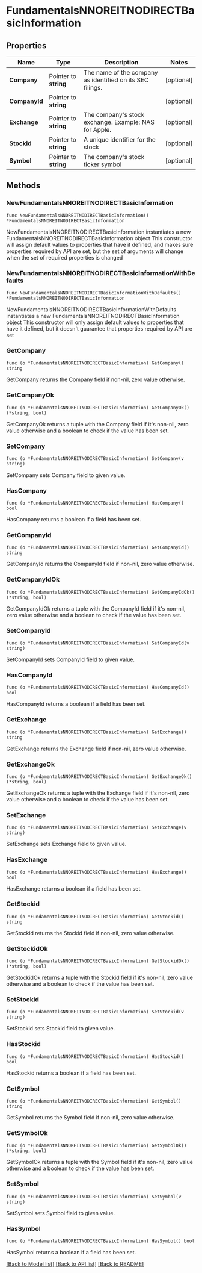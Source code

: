 # FundamentalsNNOREITNODIRECTBasicInformation

## Properties

Name | Type | Description | Notes
------------ | ------------- | ------------- | -------------
**Company** | Pointer to **string** | The name of the company as identified on its SEC filings. | [optional] 
**CompanyId** | Pointer to **string** |  | [optional] 
**Exchange** | Pointer to **string** | The company&#39;s stock exchange. Example: NAS for Apple. | [optional] 
**Stockid** | Pointer to **string** | A unique identifier for the stock | [optional] 
**Symbol** | Pointer to **string** | The company&#39;s stock ticker symbol | [optional] 

## Methods

### NewFundamentalsNNOREITNODIRECTBasicInformation

`func NewFundamentalsNNOREITNODIRECTBasicInformation() *FundamentalsNNOREITNODIRECTBasicInformation`

NewFundamentalsNNOREITNODIRECTBasicInformation instantiates a new FundamentalsNNOREITNODIRECTBasicInformation object
This constructor will assign default values to properties that have it defined,
and makes sure properties required by API are set, but the set of arguments
will change when the set of required properties is changed

### NewFundamentalsNNOREITNODIRECTBasicInformationWithDefaults

`func NewFundamentalsNNOREITNODIRECTBasicInformationWithDefaults() *FundamentalsNNOREITNODIRECTBasicInformation`

NewFundamentalsNNOREITNODIRECTBasicInformationWithDefaults instantiates a new FundamentalsNNOREITNODIRECTBasicInformation object
This constructor will only assign default values to properties that have it defined,
but it doesn't guarantee that properties required by API are set

### GetCompany

`func (o *FundamentalsNNOREITNODIRECTBasicInformation) GetCompany() string`

GetCompany returns the Company field if non-nil, zero value otherwise.

### GetCompanyOk

`func (o *FundamentalsNNOREITNODIRECTBasicInformation) GetCompanyOk() (*string, bool)`

GetCompanyOk returns a tuple with the Company field if it's non-nil, zero value otherwise
and a boolean to check if the value has been set.

### SetCompany

`func (o *FundamentalsNNOREITNODIRECTBasicInformation) SetCompany(v string)`

SetCompany sets Company field to given value.

### HasCompany

`func (o *FundamentalsNNOREITNODIRECTBasicInformation) HasCompany() bool`

HasCompany returns a boolean if a field has been set.

### GetCompanyId

`func (o *FundamentalsNNOREITNODIRECTBasicInformation) GetCompanyId() string`

GetCompanyId returns the CompanyId field if non-nil, zero value otherwise.

### GetCompanyIdOk

`func (o *FundamentalsNNOREITNODIRECTBasicInformation) GetCompanyIdOk() (*string, bool)`

GetCompanyIdOk returns a tuple with the CompanyId field if it's non-nil, zero value otherwise
and a boolean to check if the value has been set.

### SetCompanyId

`func (o *FundamentalsNNOREITNODIRECTBasicInformation) SetCompanyId(v string)`

SetCompanyId sets CompanyId field to given value.

### HasCompanyId

`func (o *FundamentalsNNOREITNODIRECTBasicInformation) HasCompanyId() bool`

HasCompanyId returns a boolean if a field has been set.

### GetExchange

`func (o *FundamentalsNNOREITNODIRECTBasicInformation) GetExchange() string`

GetExchange returns the Exchange field if non-nil, zero value otherwise.

### GetExchangeOk

`func (o *FundamentalsNNOREITNODIRECTBasicInformation) GetExchangeOk() (*string, bool)`

GetExchangeOk returns a tuple with the Exchange field if it's non-nil, zero value otherwise
and a boolean to check if the value has been set.

### SetExchange

`func (o *FundamentalsNNOREITNODIRECTBasicInformation) SetExchange(v string)`

SetExchange sets Exchange field to given value.

### HasExchange

`func (o *FundamentalsNNOREITNODIRECTBasicInformation) HasExchange() bool`

HasExchange returns a boolean if a field has been set.

### GetStockid

`func (o *FundamentalsNNOREITNODIRECTBasicInformation) GetStockid() string`

GetStockid returns the Stockid field if non-nil, zero value otherwise.

### GetStockidOk

`func (o *FundamentalsNNOREITNODIRECTBasicInformation) GetStockidOk() (*string, bool)`

GetStockidOk returns a tuple with the Stockid field if it's non-nil, zero value otherwise
and a boolean to check if the value has been set.

### SetStockid

`func (o *FundamentalsNNOREITNODIRECTBasicInformation) SetStockid(v string)`

SetStockid sets Stockid field to given value.

### HasStockid

`func (o *FundamentalsNNOREITNODIRECTBasicInformation) HasStockid() bool`

HasStockid returns a boolean if a field has been set.

### GetSymbol

`func (o *FundamentalsNNOREITNODIRECTBasicInformation) GetSymbol() string`

GetSymbol returns the Symbol field if non-nil, zero value otherwise.

### GetSymbolOk

`func (o *FundamentalsNNOREITNODIRECTBasicInformation) GetSymbolOk() (*string, bool)`

GetSymbolOk returns a tuple with the Symbol field if it's non-nil, zero value otherwise
and a boolean to check if the value has been set.

### SetSymbol

`func (o *FundamentalsNNOREITNODIRECTBasicInformation) SetSymbol(v string)`

SetSymbol sets Symbol field to given value.

### HasSymbol

`func (o *FundamentalsNNOREITNODIRECTBasicInformation) HasSymbol() bool`

HasSymbol returns a boolean if a field has been set.


[[Back to Model list]](../README.md#documentation-for-models) [[Back to API list]](../README.md#documentation-for-api-endpoints) [[Back to README]](../README.md)


